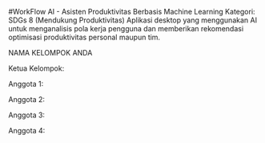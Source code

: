 #WorkFlow AI - Asisten Produktivitas Berbasis Machine Learning
Kategori: SDGs 8 (Mendukung Produktivitas)
Aplikasi desktop yang menggunakan AI untuk menganalisis pola kerja pengguna dan memberikan rekomendasi optimisasi produktivitas personal maupun tim.

NAMA KELOMPOK ANDA

Ketua Kelompok:

Anggota 1:

Anggota 2:

Anggota 3:

Anggota 4:
